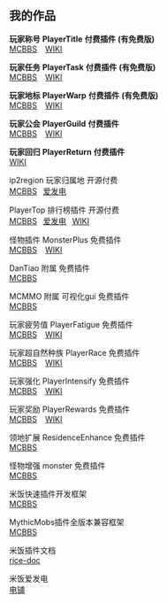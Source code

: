 ## 我的作品

**玩家称号**  **PlayerTitle** **付费插件** **(有免费版)**  
[MCBBS](https://www.mcbbs.net/thread-1004671-1-1.html) &ensp;
[WIKI](PlayerTitle3/zh_CN/)

**玩家任务** **PlayerTask** **付费插件** **(有免费版)**    
[MCBBS](https://www.mcbbs.net/thread-1084534-1-1.html) &ensp;
[WIKI](PlayerTask/zh_CN/)

**玩家地标** **PlayerWarp** **付费插件** **(有免费版)**  
[MCBBS](https://www.mcbbs.net/thread-1369714-1-1.html)  &ensp;
[WIKI](PlayerWarp/zh_CN/)

**玩家公会** **PlayerGuild** **付费插件**   
[MCBBS](https://www.mcbbs.net/thread-1297813-1-1.html) &ensp;
[WIKI](PlayerGuild/zh_CN/)

**玩家回归** **PlayerReturn** **付费插件**   
[WIKI](PlayerReturn/zh_CN/)

ip2region 玩家归属地 开源付费  
[MCBBS](https://www.mcbbs.net/thread-1390432-1-1.html)&ensp;
[爱发电](https://afdian.net/item?plan_id=c1bf175c4a3111ed94bb52540025c377)

PlayerTop 排行榜插件 开源付费  
[MCBBS](https://www.mcbbs.net/thread-1351130-1-1.html)&ensp;
[爱发电](https://afdian.net/item?plan_id=3ccf4a54e3f611ec984c52540025c377)&ensp;
[WIKI](PlayerTop/zh_CN/)

怪物插件 MonsterPlus 免费插件  
[MCBBS](https://www.mcbbs.net/thread-1412172-1-1.html) &ensp;
[WIKI](MonsterPlus/zh_CN/)

DanTiao 附属 免费插件  
[MCBBS](https://www.mcbbs.net/thread-1052788-1-1.html)

MCMMO 附属 可视化gui 免费插件  
[MCBBS](https://www.mcbbs.net/thread-1300127-1-1.html)

玩家疲劳值 PlayerFatigue 免费插件  
[MCBBS](https://www.mcbbs.net/thread-1101322-1-1.html) &ensp;
[WIKI](PlayerFatigue/zh_CN/)

玩家超自然种族 PlayerRace 免费插件  
[MCBBS](https://www.mcbbs.net/thread-1149860-1-1.html) &ensp;
[WIKI](PlayerRace/zh_CN/)

玩家强化 PlayerIntensify 免费插件  
[MCBBS](https://www.mcbbs.net/thread-1198166-1-1.html) &ensp;
[WIKI](PlayerIntensify/zh_CN/)

玩家奖励 PlayerRewards 免费插件  
[MCBBS](https://www.mcbbs.net/thread-1285222-1-1.html) &ensp;
[WIKI](PlayerRewards/zh_CN/)

领地扩展 ResidenceEnhance 免费插件  
[MCBBS](https://www.mcbbs.net/thread-1206203-1-1.html) &ensp;

怪物增强 monster 免费插件  
[MCBBS](https://www.mcbbs.net/thread-963507-1-1.html)

米饭快速插件开发框架  
[MCBBS](https://www.mcbbs.net/thread-1254437-1-1.html)

MythicMobs插件全版本兼容框架  
[MCBBS](https://www.mcbbs.net/thread-1320430-1-1.html)

米饭插件文档  
[rice-doc](https://ricedoc.handyplus.cn)

米饭爱发电  
[电铺](https://afdian.net/@PlayerTitle?tab=shop)